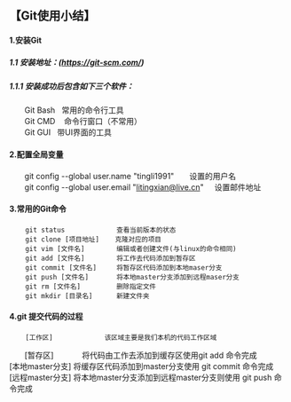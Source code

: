 ## 【Git使用小结】

#### 1.安装Git  
##### 1.1 安装地址：(https://git-scm.com/)
##### 1.1.1 安装成功后包含如下三个软件：
        Git Bash   常用的命令行工具<br>
        Git CMD    命令行窗口（不常用）<br>
        Git GUI    带UI界面的工具<br>

#### 2.配置全局变量  
        git config --global user.name "tingli1991"              设置的用户名  
        git config --global user.email "litingxian@live.cn"     设置邮件地址  

#### 3.常用的Git命令
        git status             查看当前版本的状态  
        git clone [项目地址]    克隆对应的项目  
        git vim [文件名]        编辑或者创建文件(与linux的命令相同)  
        git add [文件名]        将工作去代码添加到暂存区  
        git commit [文件名]     将暂存区代码添加到本地maser分支  
        git push [文件名]       将本地master分支添加到远程maser分支  
        git rm [文件名]         删除指定文件  
        git mkdir [目录名]      新建文件夹  
        
#### 4.git 提交代码的过程
        [工作区]             该区域主要是我们本机的代码工作区域  
        [暂存区]             将代码由工作去添加到缓存区使用git add 命令完成  
        [本地master分支]     将缓存区代码添加到master分支使用 git commit 命令完成  
        [远程master分支]     将本地master分支添加到远程master分支则使用 git push 命令完成  

